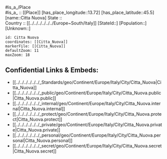 ﻿---
location: [45.5,13.72] 
mapzoom: [7,12] 
mapmarker: city 
type: City
tags:
- geo/City


SpocWebEntityId: 29613
isDeleted: false
confidential: public

---
#is_a_/Place  
#is_a_ :: [[Place]] 
[has_place_longitude::13.72] 
[has_place_latitude::45.5] 
[name::Citta Nuova] 
State ::  
Country :: [[../../../../../../Europe~South/Italy]] 
[StateId::] 
[Population::] 
[Unknown::] 


```leaflet
id: Citta Nuova
coordinates: [[Citta_Nuova]] 
markerFile: [[Citta_Nuova]] 
defaultZoom: 11 
maxZoom: 18
```


## Confidential Links & Embeds: 
- [[../../../../../../_Standards/geo/Continent/Europe/Italy/City/Citta_Nuova|Citta_Nuova]] 
- [[../../../../../../_public/geo/Continent/Europe/Italy/City/Citta_Nuova.public|Citta_Nuova.public]] 
- [[../../../../../../_internal/geo/Continent/Europe/Italy/City/Citta_Nuova.internal|Citta_Nuova.internal]] 
- [[../../../../../../_protect/geo/Continent/Europe/Italy/City/Citta_Nuova.protect|Citta_Nuova.protect]] 
- [[../../../../../../_private/geo/Continent/Europe/Italy/City/Citta_Nuova.private|Citta_Nuova.private]] 
- [[../../../../../../_personal/geo/Continent/Europe/Italy/City/Citta_Nuova.personal|Citta_Nuova.personal]] 
- [[../../../../../../_secret/geo/Continent/Europe/Italy/City/Citta_Nuova.secret|Citta_Nuova.secret]] 
